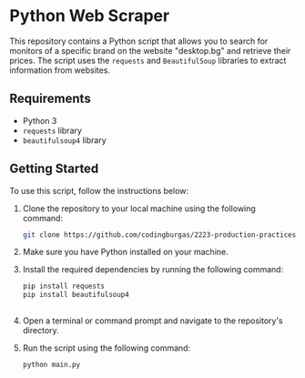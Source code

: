 # Python Web Scraper

This repository contains a Python script that allows you to search for monitors of a specific brand on the website "desktop.bg" and retrieve their prices. The script uses the `requests` and `BeautifulSoup` libraries to extract information from websites.

## Requirements

- Python 3
- `requests` library
- `beautifulsoup4` library

## Getting Started

To use this script, follow the instructions below:

1. Clone the repository to your local machine using the following command:
    ```bash
   git clone https://github.com/codingburgas/2223-production-practices-linked-list-aibaev20.git
    
2. Make sure you have Python installed on your machine.

3. Install the required dependencies by running the following command:
   ```bash
   pip install requests
   pip install beautifulsoup4
 
4. Open a terminal or command prompt and navigate to the repository's directory.

5. Run the script using the following command:
   ```bash
   python main.py

